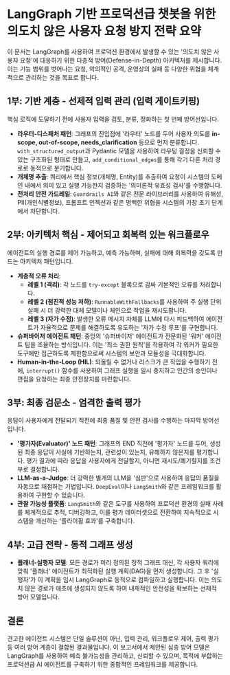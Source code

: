 # LangGraph 기반 프로덕션급 챗봇을 위한 의도치 않은 사용자 요청 방지 전략 요약

이 문서는 LangGraph를 사용하여 프로덕션 환경에서 발생할 수 있는 '의도치 않은 사용자 요청'에 대응하기 위한 다층적 방어(Defense-in-Depth) 아키텍처를 제시합니다. 이는 기능 범위를 벗어나는 요청, 악의적인 공격, 운영상의 실패 등 다양한 위협을 체계적으로 관리하는 것을 목표로 합니다.

## 1부: 기반 계층 - 선제적 입력 관리 (입력 게이트키핑)

핵심 로직에 도달하기 전에 사용자 입력을 검토, 분류, 정화하는 첫 번째 방어선입니다.

-   **라우터-디스패처 패턴**: 그래프의 진입점에 '라우터' 노드를 두어 사용자 의도를 **in-scope, out-of-scope, needs_clarification** 등으로 먼저 분류합니다. `with_structured_output`과 Pydantic 모델을 사용하여 라우팅 결정을 신뢰할 수 있는 구조화된 형태로 만들고, `add_conditional_edges`를 통해 각기 다른 처리 경로로 동적으로 분기합니다.
-   **개체명 추출**: 쿼리에서 핵심 정보(개체명, Entity)를 추출하여 요청이 시스템의 도메인 내에서 의미 있고 실행 가능한지 검증하는 '의미론적 유효성 검사'를 수행합니다.
-   **전처리 안전 가드레일**: `Guardrails AI`와 같은 전문 라이브러리를 사용하여 유해성, PII(개인식별정보), 프롬프트 인젝션과 같은 명백한 위협을 시스템의 가장 초기 단계에서 차단합니다.

## 2부: 아키텍처 핵심 - 제어되고 회복력 있는 워크플로우

에이전트의 실행 경로를 제어 가능하고, 예측 가능하며, 실패에 대해 회복력을 갖도록 만드는 아키텍처 패턴입니다.

-   **계층적 오류 처리**:
    -   **레벨 1 (격리)**: 각 노드를 `try-except` 블록으로 감싸 기본적인 오류를 처리합니다.
    -   **레벨 2 (점진적 성능 저하)**: `RunnableWithFallbacks`를 사용하여 주 실행 단위 실패 시 더 강력한 대체 모델이나 체인으로 작업을 재시도합니다.
    -   **레벨 3 (자가 수정)**: 발생한 오류 메시지 자체를 LLM에 다시 피드백하여 에이전트가 자율적으로 문제를 해결하도록 유도하는 '자가 수정 루프'를 구현합니다.
-   **슈퍼바이저 에이전트 패턴**: 중앙의 '슈퍼바이저' 에이전트가 전문화된 '워커' 에이전트 팀을 조율하는 방식입니다. 이는 '최소 권한 원칙'을 적용하여 각 워커가 필요한 도구에만 접근하도록 제한함으로써 시스템의 보안과 모듈성을 극대화합니다.
-   **Human-in-the-Loop (HIL)**: 되돌릴 수 없거나 리스크가 큰 작업을 수행하기 전에, `interrupt()` 함수를 사용하여 그래프 실행을 일시 중지하고 인간의 승인이나 편집을 요청하는 최종 안전장치를 마련합니다.

## 3부: 최종 검문소 - 엄격한 출력 평가

응답이 사용자에게 전달되기 직전에 최종 품질 및 안전 검사를 수행하는 마지막 방어선입니다.

-   **'평가자(Evaluator)' 노드 패턴**: 그래프의 END 직전에 '평가자' 노드를 두어, 생성된 최종 응답이 사실에 기반하는지, 관련성이 있는지, 유해하지 않은지를 평가합니다. 평가 결과에 따라 응답을 사용자에게 전달할지, 아니면 재시도/폐기할지를 조건부로 결정합니다.
-   **LLM-as-a-Judge**: 더 강력한 별개의 LLM을 '심판'으로 사용하여 응답의 품질을 자동으로 채점하는 기법입니다. `DeepEval`이나 `LangSmith`와 같은 프레임워크를 활용하여 구현할 수 있습니다.
-   **관찰 가능성 플랫폼**: `LangSmith`와 같은 도구를 사용하여 프로덕션 환경의 실패 사례를 체계적으로 추적, 디버깅하고, 이를 평가 데이터셋으로 전환하여 지속적으로 시스템을 개선하는 '플라이휠 효과'를 구축합니다.

## 4부: 고급 전략 - 동적 그래프 생성

-   **플래너-실행자 모델**: 모든 경로가 미리 정의된 정적 그래프 대신, 각 사용자 쿼리에 맞춰 '플래너' 에이전트가 최적화된 실행 계획(DAG)을 먼저 생성합니다. 그 후 '실행자'가 이 계획을 임시 LangGraph로 동적으로 컴파일하고 실행합니다. 이는 의도치 않은 경로가 애초에 생성되지 않도록 하여 내재적인 안전성을 확보하는 선제적 방어 모델입니다.

## 결론

견고한 에이전트 시스템은 단일 솔루션이 아닌, 입력 관리, 워크플로우 제어, 출력 평가 등 여러 방어 계층이 결합된 결과물입니다. 이 보고서에서 제안된 심층 방어 모델은 LangGraph를 사용하여 예측 불가능성을 관리하고, 신뢰할 수 있으며, 목적에 부합하는 프로덕션급 AI 에이전트를 구축하기 위한 종합적인 프레임워크를 제공합니다. 